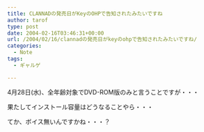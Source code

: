 ```yaml
---
title: CLANNADの発売日がKeyのOHPで告知されたみたいですね
author: tarof
type: post
date: 2004-02-16T03:46:31+00:00
url: /2004/02/16/clannadの発売日がkeyのohpで告知されたみたいですね/
categories:
  - Note
tags:
  - ギャルゲ

---
```

4月28日(水)、全年齢対象でDVD-ROM版のみと言うことですが・・・
  
果たしてインストール容量はどうなることやら・・・
  
てか、ボイス無いんですかね・・・？